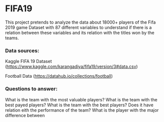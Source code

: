 # FIFA19
This project pretends to analyze the data about 18000+ players of the Fifa 2019 game Dataset with 87 different variables to understand if there is a relation between these variables and its relation with the titles won by the teams.

### Data sources:
Kaggle FIFA 19 Dataset (https://www.kaggle.com/karangadiya/fifa19/version/3#data.csv) 

Football Data (https://datahub.io/collections/football)

### Questions to answer:
What is the team with the most valuable players?
What is the team with the best payed players?
What is the team with the best players?
Does it have relation eith the performance of the team?
What is the player with the major difference between
